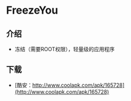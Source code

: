 # FreezeYou
## 介绍
* 冻结（需要ROOT权限），轻量级的应用程序
## 下载
* [酷安：http://www.coolapk.com/apk/165728](http://www.coolapk.com/apk/165728)
